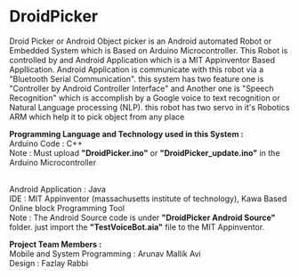 # DroidPicker
Droid Picker or Android Object picker is an Android automated Robot or Embedded System which is Based on Arduino Microcontroller. This Robot is controlled by and Android Application which is a MIT Appinventor Based Appllication. Android Application is communicate with this robot via a "Bluetooth Serial Communication". this system has two feature one is "Controller by Android Controller Interface" and Another one is "Speech Recognition" which is accomplish by a Google voice to text recognition or Natural Language processing (NLP). this robot has two servo in it's Robotics ARM which help it to pick object from any place </br>

<b>Programming Language and Technology used in this System : </b></br>
Arduino Code : C++ </br>
Note : Must upload <b>"DroidPicker.ino"</b> or <b>"DroidPicker_update.ino"</b> in the Arduino Microcontroller </br></br>

Android Application : Java </br>
IDE : MIT Appinventor (massachusetts institute of technology), Kawa Based Online block Programming Tool </br>
Note : The Android Source code is under <b>"DroidPicker Android Source"</b> folder. just import the <b>"TestVoiceBot.aia"</b> file to the MIT Appinventor.

<b>Project Team Members : </b></br>
Mobile and System Programming : Arunav Mallik Avi </br>
Design : Fazlay Rabbi



